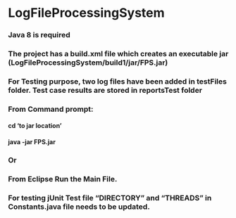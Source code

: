 # LogFileProcessingSystem


###  Java 8 is required
###  The project has a build.xml file which creates an executable jar (LogFileProcessingSystem/build1/jar/FPS.jar)
###  For Testing purpose, two log files have been added in testFiles folder. Test case results are stored in reportsTest folder
###  From Command prompt: 
####  cd ‘to jar location’
####  java -jar FPS.jar
###  Or
###  From Eclipse Run the Main File.
###  For testing jUnit Test file “DIRECTORY” and “THREADS” in Constants.java file needs to be updated.
 
